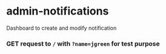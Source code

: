 # admin-notifications
Dashboard to create and modify notification 

### GET request to `/` with `?name=jgreen` for test purpose
